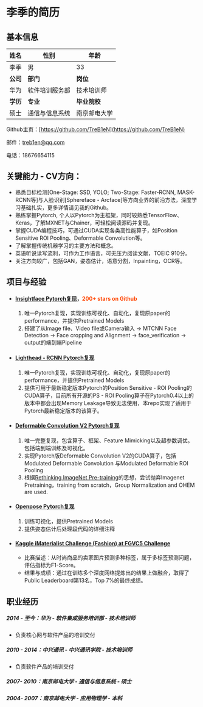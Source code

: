 # 李季的简历

## 基本信息

| 姓名     | 性别           | 年龄         |
| -------- | -------------- | ------------ |
| 李季     | 男             | 33           |
| **公司** | **部门**       | **岗位**     |
| 华为     | 软件培训服务部 | 技术培训师   |
| **学历** | **专业**       | **毕业院校** |
| 硕士     | 通信与信息系统 | 南京邮电大学 |

Github主页：[https://github.com/TreB1eN](https://github.com/TreB1eN)

邮件：treb1en@qq.com

电话：18676654115

## 关键能力 - CV方向：

- 熟悉目标检测[One-Stage: SSD, YOLO; Two-Stage: Faster-RCNN, MASK-RCNN等]与人脸识别[Sphereface - Arcface]等方向业界的前沿方法，深度学习基础扎实，更多详情请见我的Github。
- 熟练掌握Pytorch, 个人以Pytorch为主框架，同时较熟悉TensorFlow、Keras，了解MXNET与Chainer，可轻松阅读源码并复现。
- 掌握CUDA编程技巧，可通过CUDA实现各类高性能算子，如Position Sensitive ROI Pooling、Deformable Convolution等。
- 了解掌握传统机器学习的主要方法和概念。
- 英语听说读写流利，可作为工作语言，可无压力阅读文献，TOEIC 910分。
- 关注方向较广，包括GAN，姿态估计，语意分割，Inpainting，OCR等。

## 项目与经验

- #### [Insightface Pytorch复现](https://github.com/TreB1eN/InsightFace_Pytorch)，<font color=#FF4500>200+ stars on Github</font>

  1. 唯一Pytorch复现，实现训练可视化、自动化，复现原paper的performance，并提供Pretrained Models
  2. 搭建了从Image file、Video file或Camera输入 -> MTCNN Face Detection -> Face cropping and Alignment -> face_verification -> output的端到端Pipeline

- #### [Lighthead - RCNN Pytorch复现](https://github.com/TreB1eN/Lighthead-RCNN-in-Pytorch0.4.1)

  1. 唯一Pytorch复现，实现训练可视化、自动化，复现原paper的performance，并提供Pretrained Models
  2. 提供可用于最新稳定版本Pytorch的Position Sensitive - ROI Pooling的CUDA算子，目前所有开源的PS - ROI Pooling算子在Pytorch0.4以上的版本中都会出现Memory Leakage导致无法使用，本repo实现了适用于Pytorch最新稳定版本的该算子。

- #### [Deformable Convolution V2 Pytorch复现](https://github.com/TreB1eN/Deformable_Convolution_V2_Pytorch1.0)

  1. 唯一完整复现，包含算子、框架、Feature Mimicking以及超参数调优。包括端到端训练及可视化。
  2. 实现Pytorch版Deformable Convolution V2的CUDA算子，包括Modulated Deformable Convolution 与Modulated Deformable ROI Pooling 
  3. 根据[Rethinking ImageNet Pre-training](https://arxiv.org/abs/1811.08883)的思想，尝试抛弃Imagenet Pretraining，training from scratch，Group Normalization and OHEM are used.

- #### [Openpose Pytorch复现](https://github.com/TreB1eN/Pytorch0.4.1_Openpose)

  1. 训练可视化，提供Pretrained Models
  2. 提供姿态估计后处理段代码的详细注释

- #### [Kaggle iMaterialist Challenge (Fashion) at FGVC5 Challenge](https://www.kaggle.com/c/imaterialist-challenge-fashion-2018)

  - 比赛描述：从时尚商品的卖家图片预测多种标签，属于多标签预测问题，评估指标为F1-Score。
  - 结果与成绩：通过在训练多个深度网络提炼出的结果上做融合，取得了Public Leaderboard第13名，Top 7%的最终成绩。

## 职业经历

##### 2014 - 至今：华为 - 软件集成服务培训部 - 技术培训师

- 负责核心网与软件产品的培训交付

##### 2010 - 2014：中兴通讯 - 中兴通讯学院 - 技术培训师	

- 负责软件产品的培训交付

##### 2007- 2010：南京邮电大学 - 通信与信息系统 - 硕士

##### 2004- 2007：南京邮电大学 - 应用物理学 - 本科
